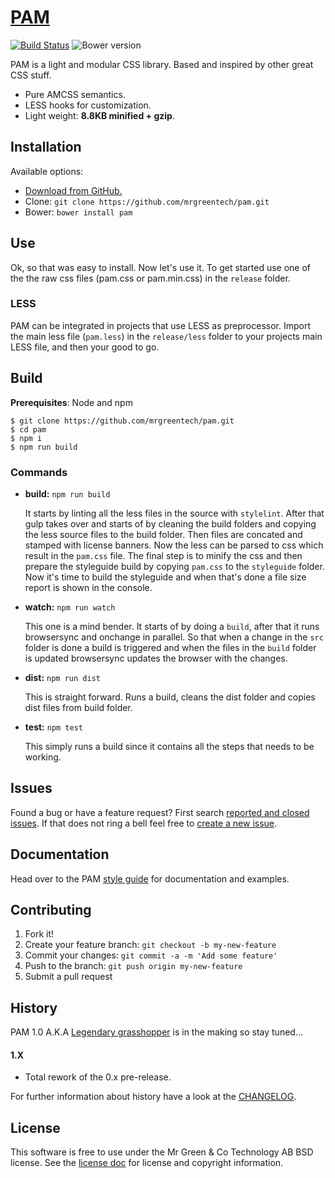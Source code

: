 # [PAM][style-guide-link]

[![Build Status](https://travis-ci.org/mrgreentech/pam.svg?branch=master)][travis-ci-link]
![Bower version][bower-version-shield-link]

PAM is a light and modular CSS library. Based and inspired by other great CSS stuff.

* Pure AMCSS semantics.
* LESS hooks for customization.
* Light weight: **8.8KB minified + gzip**.

[style-guide-link]: https://mrgreentech.github.io/pam/
[travis-ci-link]: https://travis-ci.org/mrgreentech/pam/
[bower-version-shield-link]: https://img.shields.io/bower/v/pam.svg


## Installation

Available options:

- [Download from GitHub.][master-download-link]
- Clone: `git clone https://github.com/mrgreentech/pam.git`
- Bower: `bower install pam`

[master-download-link]: https://github.com/mrgreentech/pam/archive/master.zip


## Use
Ok, so that was easy to install. Now let's use it. To get started use one of the the raw css files (pam.css or pam.min.css) in the `release` folder.

### LESS
 PAM can be integrated in projects that use LESS as preprocessor. Import the main less file (`pam.less`) in the `release/less` folder to your projects main LESS file, and then your good to go.


## Build

**Prerequisites**: Node and npm

```shell
$ git clone https://github.com/mrgreentech/pam.git
$ cd pam
$ npm i
$ npm run build
```

### Commands

* **build:** `npm run build`

    It starts by linting all the less files in the source with `stylelint`.
    After that gulp takes over and starts of by cleaning the build folders and copying the less source files to the build folder. Then files are concated and stamped with license banners. Now the less can be parsed to css which result in the `pam.css` file. The final step is to minify the css and then prepare the styleguide build by copying `pam.css` to the `styleguide` folder. Now it's time to build the styleguide and when that's done a file size report is shown in the console.

* **watch:** `npm run watch`

    This one is a mind bender. It starts of by doing a `build`, after that it runs browsersync and onchange in parallel. So that when a change in the `src` folder is done a build is triggered and when the files in the `build` folder is updated browsersync updates the browser with the changes.

* **dist:** `npm run dist`

    This is straight forward. Runs a build, cleans the dist folder and copies dist files from build folder.

* **test:** `npm test`

    This simply runs a build since it contains all the steps that needs to be working.


## Issues

Found a bug or have a feature request? First search [reported and closed issues][issues-link]. If that does not ring a bell feel free to [create a new issue][create-issue-link].

[issues-link]: https://github.com/mrgreentech/pam/issues/
[create-issue-link]: https://github.com/mrgreentech/pam/issues/new/


## Documentation

Head over to the PAM [style guide][style-guide-link] for documentation and examples.


## Contributing

1. Fork it!
2. Create your feature branch: `git checkout -b my-new-feature`
3. Commit your changes: `git commit -a -m 'Add some feature'`
4. Push to the branch: `git push origin my-new-feature`
5. Submit a pull request


## History
PAM 1.0 A.K.A [Legendary grasshopper][legendary-grasshopper-link] is in the making so stay tuned...

#### 1.X
* Total rework of the 0.x pre-release.

For further information about history have a look at the [CHANGELOG][changelog-link].

[legendary-grasshopper-link]: https://github.com/mrgreentech/pam/tree/legendary-grasshopper
[changelog-link]: ./CHANGELOG.md


## License

This software is free to use under the Mr Green & Co Technology AB BSD license.
See the [license doc][license-link] for license and copyright information.

[license-link]: ./LICENSE.md
